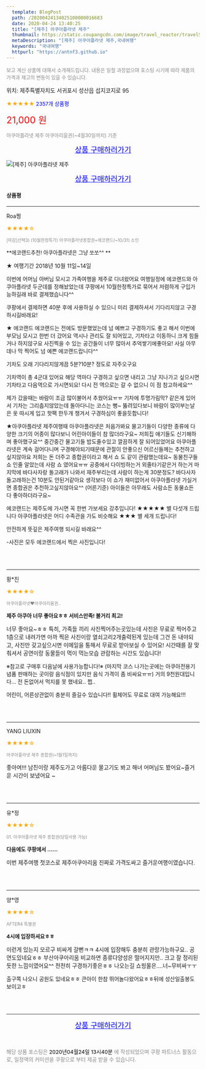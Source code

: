 ```yaml
---
  template: BlogPost
  path: /20200424134025100000016683
  date: 2020-04-24 13:40:25
  title: "[제주] 아쿠아플라넷 제주"
  thumbnail: https://static.coupangcdn.com/image/travel_reactor/travelSeller/common/A00186371/69681af2-92a7-44fe-b0a6-923d2369d9a7.jpg
  metaDescription: "[제주] 아쿠아플라넷 제주,국내여행"
  keywords: "국내여행"
  httpurl: "https://antnf3.github.io"
---
```

  
<span style="color: #888;font-size:0.8rem">보고 계신 상품에 대해서 소개해드립니다.
내용은 일절 과장없으며 포스팅 시기에 따라 제품의 가격과 재고의 변동이 있을 수 있습니다.</span>
  
<span style="font-size: 0.9rem;">위치: 제주특별자치도 서귀포시 성산읍 섭지코지로 95 </span>
  
<span style="color: orange;">★★★★★</span> <span style="color: blue;font-size: 0.85rem;">2357개 상품평</span>
  
<span style="color: red;font-size: 1.5rem;">21,000 원</span>
  
<span style="color: #888;font-size:0.8rem">아쿠아플라넷 제주 아쿠아리움권(~4월30일까지) 기준</span>



<p align="center"><a href="http://me2.do/GhIZaKys" style="font-size: 1.2rem; color: blue;">상품 구매하러가기</a></p>

![[제주] 아쿠아플라넷 제주](https://image15.coupangcdn.com/image/travelSeller/common/A00186371/c00bf5ae-706b-4ee4-8b73-25fab926d85e.jpg)

<p align="center"><a href="http://me2.do/GhIZaKys" style="font-size: 1.2rem; color: blue;">상품 구매하러가기</a></p>

#### 상품평
  
---
  
Roa찡
    
<span style="color: orange;">★★★★☆</span>
    
<span style="color: #888;font-size:0.7rem">[마감]선택3) (10월한정특가) 아쿠아플라넷종합권+에코랜드(~10/31) 소인</span>
    
<span style="font-size:0.85rem">**에코랜드추천! 아쿠아플라넷은 그냥 쏘쏘^^ **</span>
    
<span style="font-size: 0.9rem;">★ 여행기간 2018년 10월 11일~14일

이번에 어머님 아버님 모시고 가족여행을 제주로 다녀왔어요
여행일정에 에코랜드와 아쿠아플라넷 두군데를 정해놨었는데 
쿠팡에서 10월한정특가로 묶어서 
저렴하게 구입가능하길래 바로 결제했습니다^^

쿠팡에서 결제하면 40분 후에 사용하실 수 있으니
미리 결제하셔서 기다리지않고 구경하시길바래요! 

★ 에코랜드
에코랜드는 전에도 방문했었는데 
넘 예쁘고 구경하기도 좋고 해서 
이번에 부모님 모시고 한번 더 갔어요
역시나 관리도 잘 되어있고,
기차타고 이동하니 크게 힘들거나 하지않구요
사진찍을 수 있는 공간들이 너무 많아서 추억쌓기에좋아요!
사실 아무데나 막 찍어도 넘 예쁜 에코랜드랍니다^^ 

기차도 오래 기다리지않게끔 5분?10분? 정도로 자주오구요

기차역이 총 4군대 있어요
해당 역마다 구경하고 싶으면 내리고 
그냥 지나가고 싶으시면 기차타고 다음역으로 가시면되요!
다시 전 역으로는 갈 수 없으니 이 점 참고하세요^^

제가 갔을때는 바람이 조금 많이불어서 추웠어요ㅠㅠ
기차에 투명가림막? 같은게 있어서 기차는 그리춥지않았는데 
돌아다니는 코스는 뻥~ 뚫려있다보니 바람이 많이부는날은 
옷 따시게 입고 핫팩 한두개 챙겨서 구경하심이 좋을듯합니다! 


★아쿠아플라넷
제주여행때 아쿠아플라넷은 처음가봐요
물고기들이 다양한 종류에 다양한 크기의 어종이 많다보니
어린아이들이 참 많더라구요~
저희집 애기들도 신기해하며 좋아했구요^^ 
중간중간 물고기들 밥도줄수있고 
깔끔하게 잘 되어있었어요 
아쿠아플라넷은 계속 걸어다니며 구경해야되기때문에
관절이 안좋으신 어르신들께는 추천하고싶지않아요
저희는 돈 더주고 종합권이라고 해서 
쇼 도 같이 관람했는데요~
동물친구들 쇼 인줄 알았는데 사람 쇼 였어요ㅠㅠ
공중에서 다이빙하는거 외줄타기같은거 하는거
마지막에 바다사자랑 돌고래가 나와서 재주부리는데 
사람이 하는게 30분정도? 
바다사자 돌고래하는건 10분도 안된거같아요
생각보다 이 쇼가 재미없어서 아쿠아플라넷 가실거면
종합권은 추천하고싶지않아요^^ (어른기준)
아이들은 아무래도 사람쇼든 동물쇼든 다 좋아하더라구요~


에코랜드는 제주도에 가시면 꼭 한번 가보세요 
강추입니다! ★★★★★ 별 다섯개 드립니다
아쿠아플라넷은 어디 수족관을 가도 비슷해요
 ★★★ 별 세개 드립니다! 

안전하게 뜻깊은 제주여행 되시길 바래요^^

-사진은 모두 에코랜드에서 찍은 사진입니다!</span>
    
<br>
<br>

---
  
황*진
    
<span style="color: orange;">★★★★☆</span>
    
<span style="color: #888;font-size:0.7rem">아쿠아플라넷♥아쿠아리움권..  </span>
    
<span style="font-size:0.85rem">**제주 아쿠아 너무 좋아요ㅎㅎ 서비스만족! 볼거리 최고!**</span>
    
<span style="font-size: 0.9rem;">너무 좋아요~ㅎㅎ
특히, 가족들 끼리 사진찍어주는곳있는데 사진은 무료로 찍어주고 1층으로 내려가면 아까 찍은 사진이랑 열쇠고리2개출력된게 있는데 그건  돈 내야되고, 사진만 갖고싶으시면 이메일을 통해서 무료로 받아보실 수 있어요! 시간때를 잘 맞춰셔서 공연이랑 동물들이 먹이 먹는모습 관람하는 시간도 있습니다!

※참고로 구매후 다음날에 사용가능합니다!※
(마지막 코스 나가는곳에는 아쿠아전용기념품 판매하는 곳이랑 음식점이 있지만 음식 가격이 좀 비싸요ㅠㅠ) 거의 9천원대입니다... 전 돈없어서 먹지를 못 했네요.. 쩝..

어린이, 어른상관없이 충분히 즐길수 있습니다!! 
휠체어도 무료로 대여 가능해요!!!</span>
    
<br>
<br>

---
  
YANG LIUXIN
    
<span style="color: orange;">★★★★☆</span>
    
<span style="color: #888;font-size:0.7rem">아쿠아플라넷 제주 종합권(~1월1일까지)</span>
    

    
<span style="font-size: 0.9rem;">좋아여!!! 남친이랑 제주도가고 아름다운 물고기도 봐고 해녀 어머님도 봤어요~즐거운 시간이 보냈어요 ~</span>
    
<br>
<br>

---
  
유*정
    
<span style="color: orange;">★★★★☆</span>
    
<span style="color: #888;font-size:0.7rem">01. 아쿠아플라넷 제주 종합권(당일사용 가능)</span>
    
<span style="font-size:0.85rem">**다음에도 쿠팡에서 ......**</span>
    
<span style="font-size: 0.9rem;">이번 제주여행 첫코스로 제주아쿠아리움 진짜로 가격도싸고 즐거운여행이였습니다.</span>
    
<br>
<br>

---
  
양*영
    
<span style="color: orange;">★★★★☆</span>
    
<span style="color: #888;font-size:0.7rem">AFTER4 특별권  </span>
    
<span style="font-size:0.85rem">**4시에 입장하셔요ㅎㅎ**</span>
    
<span style="font-size: 0.9rem;">이런게 있는지 모르구 비싸게 갈뻔ㅋㅋ
4시에 입장해두 충분히 관랑가능하구요..
공연도있네요ㅎㅎ
부산아쿠아리움 비교하면 종류다양성은 떨어지지만..
크고 잘 정리된듯한 느낌이였어요^^ 천천히 구경하기좋은ㅎㅎ
나오는길 쇼핑몰은....너~무비싸ㅜㅜ

출구쪽 나오니 공원도 있네요ㅎㅎ 
큰아이 한참 뛰어놀다왔어요ㅎㅎ뒤에 성산일출봉도보이고ㅎ</span>
    
<br>
<br>


  
---
  
<p align="center"><a href="http://me2.do/GhIZaKys" style="font-size: 1.2rem; color: blue;">상품 구매하러가기</a></p>
  
<br>
  
<span style="font-size: 0.85rem; color: #888;">해당 상품 포스팅은 <span style="color: #000;"> 2020년04월24일 13시40분 </span> 에 작성되었으며 쿠팡 파트너스 활동으로, 일정액의 커미션을 쿠팡으로 부터 제공 받을 수 있습니다.</span>
